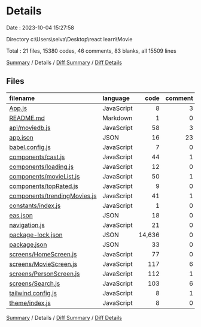 # Details

Date : 2023-10-04 15:27:58

Directory c:\\Users\\selva\\Desktop\\react learn\\Movie

Total : 21 files,  15380 codes, 46 comments, 83 blanks, all 15509 lines

[Summary](results.md) / Details / [Diff Summary](diff.md) / [Diff Details](diff-details.md)

## Files
| filename | language | code | comment | blank | total |
| :--- | :--- | ---: | ---: | ---: | ---: |
| [App.js](/App.js) | JavaScript | 8 | 3 | 3 | 14 |
| [README.md](/README.md) | Markdown | 1 | 0 | 1 | 2 |
| [api/moviedb.js](/api/moviedb.js) | JavaScript | 58 | 3 | 17 | 78 |
| [app.json](/app.json) | JSON | 16 | 23 | 0 | 39 |
| [babel.config.js](/babel.config.js) | JavaScript | 7 | 0 | 1 | 8 |
| [components/cast.js](/components/cast.js) | JavaScript | 44 | 1 | 2 | 47 |
| [components/loading.js](/components/loading.js) | JavaScript | 12 | 0 | 2 | 14 |
| [components/movieList.js](/components/movieList.js) | JavaScript | 50 | 1 | 5 | 56 |
| [components/topRated.js](/components/topRated.js) | JavaScript | 9 | 0 | 1 | 10 |
| [components/trendingMovies.js](/components/trendingMovies.js) | JavaScript | 41 | 1 | 2 | 44 |
| [constants/index.js](/constants/index.js) | JavaScript | 1 | 0 | 0 | 1 |
| [eas.json](/eas.json) | JSON | 18 | 0 | 1 | 19 |
| [navigation.js](/navigation.js) | JavaScript | 21 | 0 | 3 | 24 |
| [package-lock.json](/package-lock.json) | JSON | 14,636 | 0 | 1 | 14,637 |
| [package.json](/package.json) | JSON | 33 | 0 | 1 | 34 |
| [screens/HomeScreen.js](/screens/HomeScreen.js) | JavaScript | 77 | 0 | 11 | 88 |
| [screens/MovieScreen.js](/screens/MovieScreen.js) | JavaScript | 117 | 6 | 12 | 135 |
| [screens/PersonScreen.js](/screens/PersonScreen.js) | JavaScript | 112 | 1 | 8 | 121 |
| [screens/Search.js](/screens/Search.js) | JavaScript | 103 | 6 | 9 | 118 |
| [tailwind.config.js](/tailwind.config.js) | JavaScript | 8 | 1 | 2 | 11 |
| [theme/index.js](/theme/index.js) | JavaScript | 8 | 0 | 1 | 9 |

[Summary](results.md) / Details / [Diff Summary](diff.md) / [Diff Details](diff-details.md)